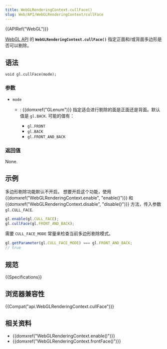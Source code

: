```yaml
---
title: WebGLRenderingContext.cullFace()
slug: Web/API/WebGLRenderingContext/cullFace
---
```


{{APIRef("WebGL")}}

[WebGL API](/zh-CN/docs/Web/API/WebGL_API) 的 **`WebGLRenderingContext.cullFace()`** 指定正面和/或背面多边形是否可以剔除。

## 语法

```plain
void gl.cullFace(mode);
```

### 参数

- `mode`

  - : {{domxref("GLenum")}} 指定适合进行剔除的面是正面还是背面。默认值是 `gl.BACK`. 可能的值有：

    - `gl.FRONT`
    - `gl.BACK`
    - `gl.FRONT_AND_BACK`

### 返回值

None.

## 示例

多边形剔除功能默认不开启。 想要开启这个功能，使用{{domxref("WebGLRenderingContext.enable", "enable()")}} 和 {{domxref("WebGLRenderingContext.disable", "disable()")}} 方法，传入参数`gl.CULL_FACE`.

```js
gl.enable(gl.CULL_FACE);
gl.cullFace(gl.FRONT_AND_BACK);
```

需要 `CULL_FACE_MODE` 常量来检查当前多边形剔除模式。

```js
gl.getParameter(gl.CULL_FACE_MODE) === gl.FRONT_AND_BACK;
// true
```

## 规范

{{Specifications}}

## 浏览器兼容性

{{Compat("api.WebGLRenderingContext.cullFace")}}

## 相关资料

- {{domxref("WebGLRenderingContext.enable()")}}
- {{domxref("WebGLRenderingContext.frontFace()")}}
